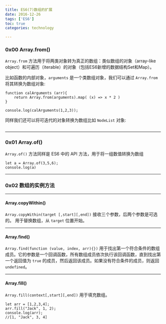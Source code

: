 ```yaml
---
title: ES6(7)数组的扩展     
date: 2016-12-26   
tags: ['ES6']
toc: true
categories: technology

---
```

### 0x00 Array.from()
`Array.from` 方法用于将两类对象转为真正的数组：类似数组的对象（array-like object）和可遍历（iterable）的对象（包括ES6新增的数据结构Set和Map）。

比如函数的内部对象，`arguments` 是一个类数组对象，我们可以通过 `Array.from` 将其转换为数组对象:

```
function calArguments (arr){
	return Array.from(arguments).map( (x) => x * 2 )
}

console.log(calArguments(1,2,3));
```

同样我们还可以将可迭代的对象转换为数组比如 `NodeList` 对象:

```

```


---
### 0x01 Array.of()

`Array.of()` 方法同样是 ES6 中的 API 方法，用于将一组数值转换为数组

```
let a = Array.of(3,5,6);
console.log(a)
```


---
### 0x02 数组的实例方法

---
#### Array.copyWithin()

`Array.copyWithin(target [,start][,end])` 接收三个参数，后两个参数是可选的。
用于替换数组，从 `target` 位置开始。


---
#### Array.find()

`Array.find(function (value, index, arr){})` 用于找出第一个符合条件的数组成员。它的参数是一个回调函数，所有数组成员依次执行该回调函数，直到找出第一个返回值为 `true` 的成员，然后返回该成员。如果没有符合条件的成员，则返回 `undefined`。

---
#### Array.fill()

`Array.fill(context[,start][,end])` 用于填充数组。

```
let arr = [1,2,3,4];
arr.fill("Jack", 1, 2);
console.log(arr);
//[1, "Jack", 3, 4]
```



